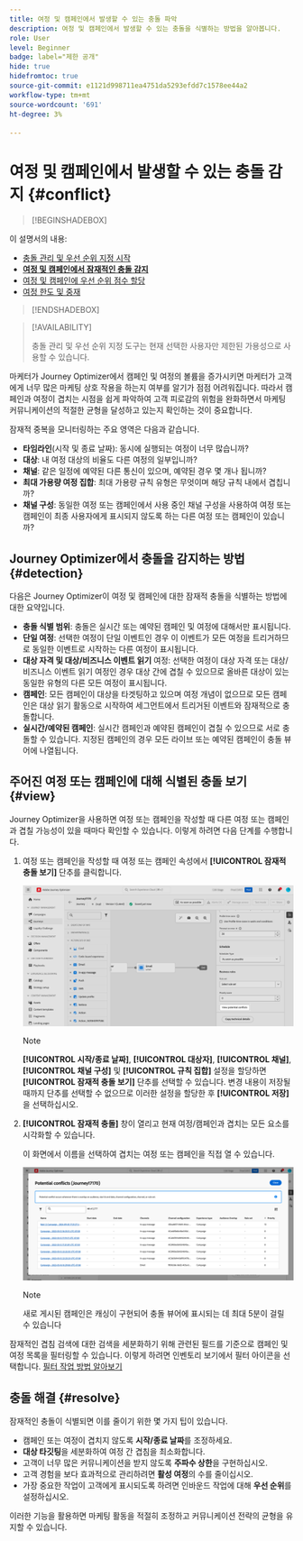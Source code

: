 ```yaml
---
title: 여정 및 캠페인에서 발생할 수 있는 충돌 파악
description: 여정 및 캠페인에서 발생할 수 있는 충돌을 식별하는 방법을 알아봅니다.
role: User
level: Beginner
badge: label="제한 공개"
hide: true
hidefromtoc: true
source-git-commit: e1121d998711ea4751da5293efdd7c1578ee44a2
workflow-type: tm+mt
source-wordcount: '691'
ht-degree: 3%

---
```



# 여정 및 캠페인에서 발생할 수 있는 충돌 감지 {#conflict}

>[!BEGINSHADEBOX]

이 설명서의 내용:

* [충돌 관리 및 우선 순위 지정 시작](gs-conflict-prioritization.md)
* **[여정 및 캠페인에서 잠재적인 충돌 감지](conflicts.md)**
* [여정 및 캠페인에 우선 순위 점수 할당](priority-scores.md)
* [여정 한도 및 중재](journey-capping.md)

>[!ENDSHADEBOX]

>[!AVAILABILITY]
>
>충돌 관리 및 우선 순위 지정 도구는 현재 선택한 사용자만 제한된 가용성으로 사용할 수 있습니다.

마케터가 Journey Optimizer에서 캠페인 및 여정의 볼륨을 증가시키면 마케터가 고객에게 너무 많은 마케팅 상호 작용을 하는지 여부를 알기가 점점 어려워집니다. 따라서 캠페인과 여정이 겹치는 시점을 쉽게 파악하여 고객 피로감의 위험을 완화하면서 마케팅 커뮤니케이션의 적절한 균형을 달성하고 있는지 확인하는 것이 중요합니다.

잠재적 중복을 모니터링하는 주요 영역은 다음과 같습니다.

* **타임라인**(시작 및 종료 날짜): 동시에 실행되는 여정이 너무 많습니까?
* **대상**: 내 여정 대상의 비율도 다른 여정의 일부입니까?
* **채널**: 같은 일정에 예약된 다른 통신이 있으며, 예약된 경우 몇 개나 됩니까?
* **최대 가용량 여정 집합**: 최대 가용량 규칙 유형은 무엇이며 해당 규칙 내에서 겹칩니까?
* **채널 구성**: 동일한 여정 또는 캠페인에서 사용 중인 채널 구성을 사용하여 여정 또는 캠페인이 최종 사용자에게 표시되지 않도록 하는 다른 여정 또는 캠페인이 있습니까?

## Journey Optimizer에서 충돌을 감지하는 방법 {#detection}

다음은 Journey Optimizer이 여정 및 캠페인에 대한 잠재적 충돌을 식별하는 방법에 대한 요약입니다.

* **충돌 식별 범위**: 충돌은 실시간 또는 예약된 캠페인 및 여정에 대해서만 표시됩니다.
* **단일 여정**: 선택한 여정이 단일 이벤트인 경우 이 이벤트가 모든 여정을 트리거하므로 동일한 이벤트로 시작하는 다른 여정이 표시됩니다.
* **대상 자격 및 대상/비즈니스 이벤트 읽기** 여정: 선택한 여정이 대상 자격 또는 대상/비즈니스 이벤트 읽기 여정인 경우 대상 간에 겹칠 수 있으므로 올바른 대상이 있는 동일한 유형의 다른 모든 여정이 표시됩니다.
* **캠페인**: 모든 캠페인이 대상을 타겟팅하고 있으며 여정 개념이 없으므로 모든 캠페인은 대상 읽기 활동으로 시작하여 세그먼트에서 트리거된 이벤트와 잠재적으로 충돌합니다.
* **실시간/예약된 캠페인**: 실시간 캠페인과 예약된 캠페인이 겹칠 수 있으므로 서로 충돌할 수 있습니다. 지정된 캠페인의 경우 모든 라이브 또는 예약된 캠페인이 충돌 뷰어에 나열됩니다.

## 주어진 여정 또는 캠페인에 대해 식별된 충돌 보기 {#view}

Journey Optimizer을 사용하면 여정 또는 캠페인을 작성할 때 다른 여정 또는 캠페인과 겹칠 가능성이 있을 때마다 확인할 수 있습니다. 이렇게 하려면 다음 단계를 수행합니다.

1. 여정 또는 캠페인을 작성할 때 여정 또는 캠페인 속성에서 **[!UICONTROL 잠재적 충돌 보기]** 단추를 클릭합니다.

   ![](assets/view-conflicts.png)

   >[!NOTE]
   >
   >**[!UICONTROL 시작/종료 날짜]**, **[!UICONTROL 대상자]**, **[!UICONTROL 채널]**, **[!UICONTROL 채널 구성]** 및 **[!UICONTROL 규칙 집합]** 설정을 할당하면 **[!UICONTROL 잠재적 충돌 보기]** 단추를 선택할 수 있습니다. 변경 내용이 저장될 때까지 단추를 선택할 수 없으므로 이러한 설정을 할당한 후 **[!UICONTROL 저장]**&#x200B;을 선택하십시오.

1. **[!UICONTROL 잠재적 충돌]** 창이 열리고 현재 여정/캠페인과 겹치는 모든 요소를 시각화할 수 있습니다.

   이 화면에서 이름을 선택하여 겹치는 여정 또는 캠페인을 직접 열 수 있습니다.

   ![](assets/potential-conflicts.png)

   >[!NOTE]
   >
   >새로 게시된 캠페인은 캐싱이 구현되어 충돌 뷰어에 표시되는 데 최대 5분이 걸릴 수 있습니다

잠재적인 겹침 검색에 대한 검색을 세분화하기 위해 관련된 필드를 기준으로 캠페인 및 여정 목록을 필터링할 수 있습니다. 이렇게 하려면 인벤토리 보기에서 필터 아이콘을 선택합니다. [필터 작업 방법 알아보기](../start/search-filter-categorize.md#filter-lists)

## 충돌 해결 {#resolve}

잠재적인 충돌이 식별되면 이를 줄이기 위한 몇 가지 팁이 있습니다.

* 캠페인 또는 여정이 겹치지 않도록 **시작/종료 날짜**&#x200B;를 조정하세요.
* **대상 타깃팅**&#x200B;을 세분화하여 여정 간 겹침을 최소화합니다.
* 고객이 너무 많은 커뮤니케이션을 받지 않도록 **주파수 상한**&#x200B;을 구현하십시오.
* 고객 경험을 보다 효과적으로 관리하려면 **활성 여정**&#x200B;의 수를 줄이십시오.
* 가장 중요한 작업이 고객에게 표시되도록 하려면 인바운드 작업에 대해 **우선 순위**&#x200B;를 설정하십시오.

이러한 기능을 활용하면 마케팅 활동을 적절히 조정하고 커뮤니케이션 전략의 균형을 유지할 수 있습니다.
